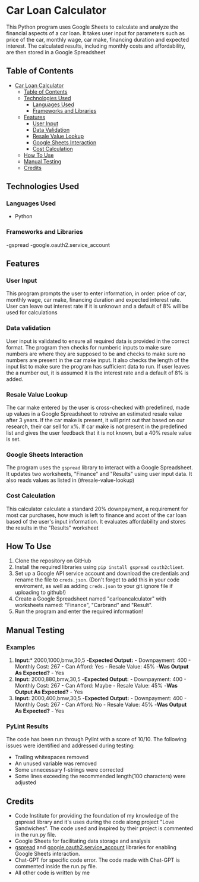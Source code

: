 # Car Loan Calculator

This Python program uses Google Sheets to calculate and analyze the financial aspects of
a car loan. It takes user input for parameters such as price of the car, monthly wage,
car make, financing duration and expected interest. 
The calculated results, including monthly costs and affordability, are then stored in a Google Spreadsheet

## Table of Contents

- [Car Loan Calculator](#car-loan-calculator)
    - [Table of Contents](#table-of-contents)
    - [Technologies Used](#technologies-used)
        - [Languages Used](#languages-used)
        - [Frameworks and Libraries](#frameworks-and-libraries)
    - [Features](#features)
        - [User Input](#user-input)
        - [Data Validation](#data-validation)
        - [Resale Value Lookup](#resale-value-lookup)
        - [Google Sheets Interaction](#google-sheets-interaction)
        - [Cost Calculation](#cost-calculation)
    - [How To Use](#how-to-use)
    - [Manual Testing](#manual-testing)
    - [Credits](#credits)

## Technologies Used

### Languages Used

- Python

### Frameworks and Libraries

-gspread
-google.oauth2.service_account

## Features

### User Input

This program prompts the user to enter information, in order: price of car, monthly wage, car make, financing duration and expected interest rate.
User can leave out interest rate if it is unknown and a default of 8% will be used for calculations

### Data validation

User input is validated to ensure all required data is provided in the correct format. The program then checks for numberic inputs to make sure numbers are where
they are supposed to be and checks to make sure no numbers are present in the car make input. It also checks the length of the input list to make sure the 
program has sufficient data to run. If user leaves the a number out, it is assumed it is the interest rate and a default of 8% is added.

### Resale Value Lookup

The car make entered by the user is cross-checked with predefined, made up values in a Google Spreadsheet to retreive an estimated resale value after 3 years.
If the car make is present, it will print out that based on our research, their car sell for x%.
If car make is not present in the predefined list and gives the user feedback that it is not known, but a 40% resale value is set. 

### Google Sheets Interaction

The program uses the `gspread` library to interact with a Google Spreadsheet. It updates two worksheets, "Finance" and "Results" using
user input data. It also reads values as listed in (#resale-value-lookup)

### Cost Calculation

This calculator calculate a standard 20% downpayment, a requirement for most car purchases, how much is left to finance and acost of the car loan
based of the user's input information. It evaluates affordability and stores the results in the "Results" worksheet

## How To Use

1. Clone the repository on GitHub
2. Install the required libraries using `pip install gspread oauth2client`.
3. Set up a Google API service account and download the credentials and rename the file to `creds.json`.
    (Don't forget to add this in your code enviroment, as well as adding `creds.json` to your git.ignore file if uploading to github!)
4. Create a Google Spreadsheet named "carloancalculator" with worksheets named: "Finance", "Carbrand" and "Result".
5. Run the program and enter the required information!

## Manual Testing

### Examples

1. **Input:*** 2000,1000,bmw,30,5
    -**Expected Output:**
        - Downpayment: 400
        - Monthly Cost: 267
        - Can Afford: Yes
        - Resale Value: 45%
    -**Was Output As Expected?**
        - Yes
2. **Input:** 2000,880,bmw,30,5
    -**Expected Output:**
        - Downpayment: 400
        - Monthly Cost: 267
        - Can Afford: Maybe
        - Resale Value: 45%
    -**Was Output As Expected?**
        - Yes
3. **Input:** 2000,400,bmw,30,5
    -**Expected Output:**
        - Downpayment: 400
        - Monthly Cost: 267
        - Can Afford: No
        - Resale Value: 45%
    -**Was Output As Expected?**
        - Yes

### PyLint Results

The code has been run through Pylint with a score of 10/10. The following issues were
identified and addressed during testing:

- Trailing whitespaces removed
- An unused variable was removed
- Some unnecessary f-strings were corrected
- Some lines exceeding the recommended length(100 characters) were adjusted

## Credits

- Code Institute for providing the foundation of my knowledge of the gspread library and it's uses 
    during the code along project "Love Sandwiches". The code used and inspired by their project is commented in the run.py file.
- Google Sheets for facilitating data storage and analysis
- [gspread](https://gspread.readthedocs.io) and [google.oauth2.service_account](https://google-auth.readthedocs.io) 
    libraries for enabling Google Sheets interaction.
- Chat-GPT for specific code error. The code made with Chat-GPT is commented inside the run.py file. 
- All other code is written by me